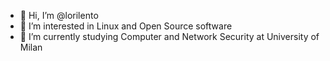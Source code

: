 - 👋 Hi, I’m @lorilento
- 👀 I’m interested in Linux and Open Source software
- 🌱 I’m currently studying Computer and Network Security at University of Milan
